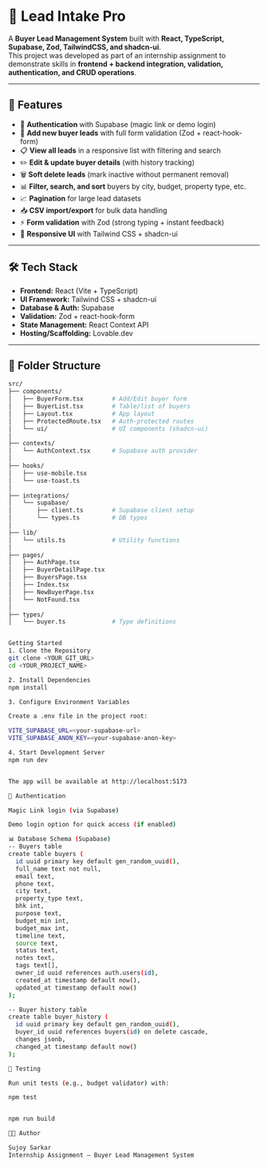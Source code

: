 # 🏡 Lead Intake Pro

A **Buyer Lead Management System** built with **React, TypeScript, Supabase, Zod, TailwindCSS, and shadcn-ui**.  
This project was developed as part of an internship assignment to demonstrate skills in **frontend + backend integration, validation, authentication, and CRUD operations**.

---

## 🚀 Features

- 🔑 **Authentication** with Supabase (magic link or demo login)
- 📝 **Add new buyer leads** with full form validation (Zod + react-hook-form)
- 📋 **View all leads** in a responsive list with filtering and search
- ✏️ **Edit & update buyer details** (with history tracking)
- 🗑️ **Soft delete leads** (mark inactive without permanent removal)
- 📊 **Filter, search, and sort** buyers by city, budget, property type, etc.
- 📈 **Pagination** for large lead datasets
- 📥 **CSV import/export** for bulk data handling
- ⚡ **Form validation** with Zod (strong typing + instant feedback)
- 🎨 **Responsive UI** with Tailwind CSS + shadcn-ui

---

## 🛠️ Tech Stack

- **Frontend:** React (Vite + TypeScript)
- **UI Framework:** Tailwind CSS + shadcn-ui
- **Database & Auth:** Supabase
- **Validation:** Zod + react-hook-form
- **State Management:** React Context API
- **Hosting/Scaffolding:** Lovable.dev

---

## 📂 Folder Structure

```bash
src/
├── components/
│   ├── BuyerForm.tsx        # Add/Edit buyer form
│   ├── BuyerList.tsx        # Table/list of buyers
│   ├── Layout.tsx           # App layout
│   ├── ProtectedRoute.tsx   # Auth-protected routes
│   └── ui/                  # UI components (shadcn-ui)
│
├── contexts/
│   └── AuthContext.tsx      # Supabase auth provider
│
├── hooks/
│   ├── use-mobile.tsx
│   └── use-toast.ts
│
├── integrations/
│   └── supabase/
│       ├── client.ts        # Supabase client setup
│       └── types.ts         # DB types
│
├── lib/
│   └── utils.ts             # Utility functions
│
├── pages/
│   ├── AuthPage.tsx
│   ├── BuyerDetailPage.tsx
│   ├── BuyersPage.tsx
│   ├── Index.tsx
│   ├── NewBuyerPage.tsx
│   └── NotFound.tsx
│
├── types/
│   └── buyer.ts             # Type definitions


Getting Started
1. Clone the Repository
git clone <YOUR_GIT_URL>
cd <YOUR_PROJECT_NAME>

2. Install Dependencies
npm install

3. Configure Environment Variables

Create a .env file in the project root:

VITE_SUPABASE_URL=<your-supabase-url>
VITE_SUPABASE_ANON_KEY=<your-supabase-anon-key>

4. Start Development Server
npm run dev


The app will be available at http://localhost:5173

🔑 Authentication

Magic Link login (via Supabase)

Demo login option for quick access (if enabled)

📊 Database Schema (Supabase)
-- Buyers table
create table buyers (
  id uuid primary key default gen_random_uuid(),
  full_name text not null,
  email text,
  phone text,
  city text,
  property_type text,
  bhk int,
  purpose text,
  budget_min int,
  budget_max int,
  timeline text,
  source text,
  status text,
  notes text,
  tags text[],
  owner_id uuid references auth.users(id),
  created_at timestamp default now(),
  updated_at timestamp default now()
);

-- Buyer history table
create table buyer_history (
  id uuid primary key default gen_random_uuid(),
  buyer_id uuid references buyers(id) on delete cascade,
  changes jsonb,
  changed_at timestamp default now()
);

🧪 Testing

Run unit tests (e.g., budget validator) with:

npm test


npm run build

👩‍💻 Author

Sujoy Sarkar
Internship Assignment – Buyer Lead Management System
